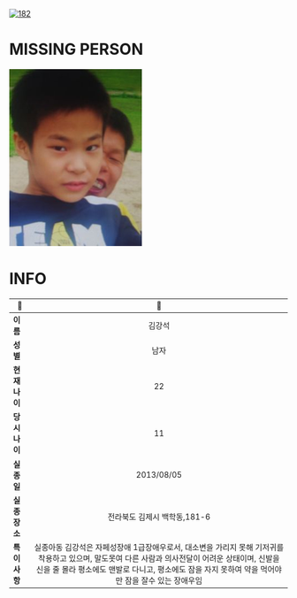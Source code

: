 [![182](https://img.shields.io/badge/%EC%8B%A4%EC%A2%85%EC%8B%A0%EA%B3%A0%EB%8A%94%20%EA%B5%AD%EB%B2%88%EC%97%86%EC%9D%B4-182-blue)](http://safe182.go.kr/index.do)

# MISSING PERSON

<img src="./missing_person.jpg">

# INFO

|🔑|💎|
|--|:--:|
|**이름**|김강석|
|**성별**|남자|
|**현재 나이**|22|
|**당시 나이**|11|
|**실종일**|2013/08/05|
|**실종 장소**|전라북도 김제시 백학동,181-6|
|**특이사항**|실종아동 김강석은 자페성장애 1급장애우로서, 대소변을 가리지 못해 기저귀를 착용하고 있으며, 말도못여 다른 사람과 의사전달이 어려운 상태이며, 신발을 신을 줄 몰라 평소에도 맨발로 다니고, 평소에도 잠을 자지 못하여 약을 먹어야만 잠을 잘수 있는 장애우임|
